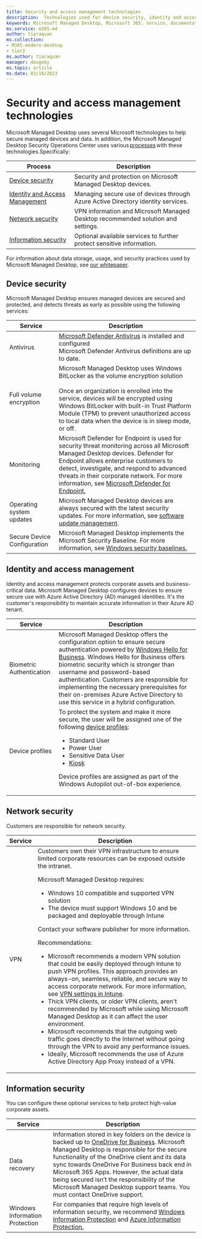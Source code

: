 ```yaml
---
title: Security and access management technologies
description:  Technologies used for device security, identity and access management, network security, and information security
keywords: Microsoft Managed Desktop, Microsoft 365, service, documentation
ms.service: m365-md
author: tiaraquan
ms.collection: 
- M365-modern-desktop
- tier2
ms.author: tiaraquan
manager: dougeby
ms.topic: article
ms.date: 03/10/2023
---
```


# Security and access management technologies

<!--Security, also Onboarding doc: data handling/store, privileged account access -->

Microsoft Managed Desktop uses several Microsoft technologies to help secure managed devices and data. In addition, the Microsoft Managed Desktop Security Operations Center uses various [processes](../overview/security-operations.md#processes) with these technologies.Specifically:

| Process | Description |
| ------ | ------ |
| [Device security](#device-security)| Security and protection on Microsoft Managed Desktop devices. |
| [Identity and Access Management](#identity-and-access-management) | Managing secure use of devices through Azure Active Directory identity services. |
| [Network security](#network-security)| VPN information and Microsoft Managed Desktop recommended solution and settings. |
| [Information security](#information-security)| Optional available services to further protect sensitive information. |

For information about data storage, usage, and security practices used by Microsoft Managed Desktop, see [our whitepaper](https://aka.ms/mmd-data).

## Device security

Microsoft Managed Desktop ensures managed devices are secured and protected, and detects threats as early as possible using the following services:

| Service | Description |
| ----- | ----- |
| Antivirus | [Microsoft Defender Antivirus](/microsoft-365/security/defender-endpoint/microsoft-defender-antivirus-windows) is installed and configured<br>Microsoft Defender Antivirus definitions are up to date. |
| Full volume encryption | Microsoft Managed Desktop uses Windows BitLocker as the volume encryption solution<br><br>Once an organization is enrolled into the service, devices will be encrypted using Windows BitLocker with built-in Trust Platform Module (TPM) to prevent unauthorized access to local data when the device is in sleep mode, or off. |
| Monitoring | Microsoft Defender for Endpoint is used for security threat monitoring across all Microsoft Managed Desktop devices. Defender for Endpoint allows enterprise customers to detect, investigate, and respond to advanced threats in their corporate network. For more information, see [Microsoft Defender for Endpoint.](/windows/threat-protection/windows-defender-atp/windows-defender-advanced-threat-protection) |
| Operating system updates | Microsoft Managed Desktop devices are always secured with the latest security updates. For more information, see [software update management](../operate/updates.md). |
| Secure Device Configuration | Microsoft Managed Desktop implements the Microsoft Security Baseline. For more information, see [Windows security baselines.](/windows/security/threat-protection/windows-security-baselines)|

## Identity and access management

Identity and access management protects corporate assets and business-critical data. Microsoft Managed Desktop configures devices to ensure secure use with Azure Active Directory (AD) managed identities. It's the customer's responsibility to maintain accurate information in their Azure AD tenant.

| Service | Description |
| ----- | ----- |
| Biometric Authentication | Microsoft Managed Desktop offers the configuration option to ensure secure authentication powered by [Windows Hello for Business](/windows-hardware/design/device-experiences/windows-hello). Windows Hello for Business offers biometric security which is stronger than username and password-based authentication. Customers are responsible for implementing the necessary prerequisites for their on-premises Azure Active Directory to use this service in a hybrid configuration. |
| Device profiles | To protect the system and make it more secure, the user will be assigned one of the following [device profiles](../operate/device-profiles.md):<ul><li>Standard User</li><li>Power User</li><li>Sensitive Data User</li><li>[Kiosk](../operate/kiosk-device-profile.md)</li></ul><p>Device profiles are assigned as part of the Windows Autopilot out-of-box experience. |

## Network security

Customers are responsible for network security.

| Service | Description |
| ----- | ----- |
| VPN | Customers own their VPN infrastructure to ensure limited corporate resources can be exposed outside the intranet.<p>Microsoft Managed Desktop requires:<ul><li>Windows 10 compatible and supported VPN solution</li><li>The device must support Windows 10 and be packaged and deployable through Intune</li></ul></p><p>Contact your software publisher for more information.</p><p>Recommendations:<br><ul><li> Microsoft recommends a modern VPN solution that could be easily deployed through Intune to push VPN profiles. This approach provides an always-on, seamless, reliable, and secure way to access corporate network. For more information, see [VPN settings in Intune](/intune/vpn-settings-configure).</li><li>Thick VPN clients, or older VPN clients, aren't recommended by Microsoft while using Microsoft Managed Desktop as it can affect the user environment.</li><li>Microsoft recommends that the outgoing web traffic goes directly to the Internet without going through the VPN to avoid any performance issues.</li><li>Ideally, Microsoft recommends the use of Azure Active Directory App Proxy instead of a VPN.</li></ul></p>|

## Information security

You can configure these optional services to help protect high-value corporate assets.

| Service | Description |
| ----- | ----- |
| Data recovery | Information stored in key folders on the device is backed up to [OneDrive for Business](/sharepoint/introduction). Microsoft Managed Desktop is responsible for the secure functionality of the OneDrive client and its data sync towards OneDrive For Business back end in Microsoft 365 Apps. However, the actual data being secured isn’t the responsibility of the Microsoft Managed Desktop support teams. You must contact OneDrive support. |
| Windows Information Protection | For companies that require high levels of information security, we recommend [Windows Information Protection](/windows/threat-protection/windows-information-protection/protect-enterprise-data-using-wip) and [Azure Information Protection.](https://www.microsoft.com/cloud-platform/azure-information-protection) |
